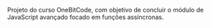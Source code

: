 Projeto do curso OneBitCode, com objetivo de concluir o módulo de JavaScript avançado focado em funções assíncronas.
